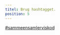 ```yaml
---
titel: Brug hashtagget.
position: 5
---
```

<a href="https://www.instagram.com/explore/tags/sammensamlerviskod/" target="_blank" class="text-hh-orange underline font-semibold">#sammeensamlerviskod</a>